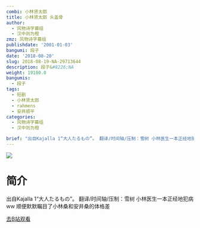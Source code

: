 ```yaml
---
combi: 小林贤太郎
title: 小林贤太郎 头盖骨
author:
  - 风物诗字幕组
  - 汉中则为橙
zmz: 风物诗字幕组
publishdate: '2001-01-03'
bangumi: 段子
date: '2018-08-20'
slug: 2018-08-19-NA-29713644
description: 段子&#8226;NA
weight: 19180.0
bangumis:
  - 段子
tags:
  - 短剧
  - 小林贤太郎
  - rahmens
  - 安井顺平
categories:
  - 风物诗字幕组
  - 汉中则为橙

brief: "出自Kajalla 1“大人たるもの”。 翻译/时间轴/压制：雪树 小林医生一本正经地犯病ww 顺便默默瞩目了小林桑和安井桑的体格差"
---
```

![](https://i.imgur.com/jq6LhNK.jpg)
# 简介  
出自Kajalla 1“大人たるもの”。
翻译/时间轴/压制：雪树
小林医生一本正经地犯病ww 顺便默默瞩目了小林桑和安井桑的体格差  

[去B站观看](https://www.bilibili.com/video/av29713644/)
 
